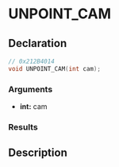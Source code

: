 # UNPOINT_CAM

## Declaration
```cpp
// 0x212B4014
void UNPOINT_CAM(int cam);
```

### Arguments
- **int:** cam

### Results

## Description
